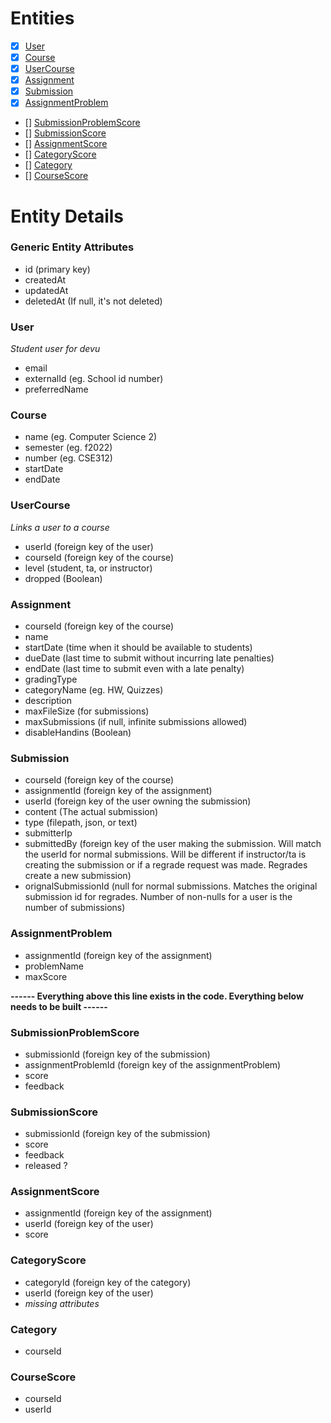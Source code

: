 # Entities

- [x] [User](#user)
- [x] [Course](#course)
- [x] [UserCourse](#usercourse)
- [x] [Assignment](#assignment)
- [x] [Submission](#submission)
- [x] [AssignmentProblem](#assignmentproblem)
- [] [SubmissionProblemScore](#submissionproblemscore)
- [] [SubmissionScore](#submissionscore)
- [] [AssignmentScore](#assignmentscore)
- [] [CategoryScore](#categoryscore)
- [] [Category](#category)
- [] [CourseScore](#coursescore)



# Entity Details

### Generic Entity Attributes
* id (primary key)
* createdAt
* updatedAt
* deletedAt (If null, it's not deleted)


### User
*Student user for devu*
* email
* externalId (eg. School id number)
* preferredName


### Course
* name (eg. Computer Science 2)
* semester (eg. f2022)
* number (eg. CSE312)
* startDate
* endDate


### UserCourse
*Links a user to a course*
* userId (foreign key of the user)
* courseId (foreign key of the course)
* level (student, ta, or instructor)
* dropped (Boolean)


### Assignment
* courseId (foreign key of the course)
* name
* startDate (time when it should be available to students)
* dueDate (last time to submit without incurring late penalties)
* endDate (last time to submit even with a late penalty)
* gradingType
* categoryName (eg. HW, Quizzes)
* description
* maxFileSize (for submissions)
* maxSubmissions (if null, infinite submissions allowed)
* disableHandins (Boolean)


### Submission
* courseId (foreign key of the course)
* assignmentId (foreign key of the assignment)
* userId (foreign key of the user owning the submission)
* content (The actual submission)
* type (filepath, json, or text)
* submitterIp
* submittedBy (foreign key of the user making the submission. Will match the userId for normal submissions. Will be different if instructor/ta is creating the submission or if a regrade request was made. Regrades create a new submission)
* orignalSubmissionId (null for normal submissions. Matches the original submission id for regrades. Number of non-nulls for a user is the number of submissions)


### AssignmentProblem
* assignmentId (foreign key of the assignment)
* problemName
* maxScore


**------ Everything above this line exists in the code. Everything below needs to be built ------**


### SubmissionProblemScore
* submissionId (foreign key of the submission)
* assignmentProblemId (foreign key of the assignmentProblem)
* score
* feedback


### SubmissionScore
* submissionId (foreign key of the submission)
* score
* feedback
* released ?


### AssignmentScore
* assignmentId (foreign key of the assignment)
* userId (foreign key of the user)
* score


### CategoryScore
* categoryId (foreign key of the category)
* userId (foreign key of the user)
* *missing attributes*


### Category
* courseId


### CourseScore
* courseId
* userId


